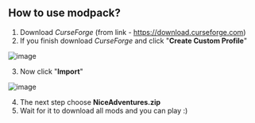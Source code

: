 ## How to use modpack?

1. Download *CurseForge* (from link - https://download.curseforge.com)
2. If you finish download *CurseForge* and click "**Create Custom Profile**"


![image](https://user-images.githubusercontent.com/91313779/145373512-feaec68b-6494-45bb-953a-4193b8893147.png)

3. Now click "**Import**"

![image](https://user-images.githubusercontent.com/91313779/145373698-979e2f2b-8660-4c89-926a-ac9b32b3a626.png)

4. The next step choose **NiceAdventures.zip**
5. Wait for it to download all mods and you can play :)
